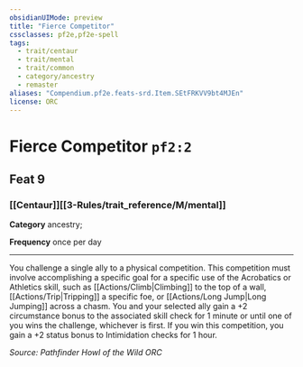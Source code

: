 ```yaml
---
obsidianUIMode: preview
title: "Fierce Competitor"
cssclasses: pf2e,pf2e-spell
tags:
  - trait/centaur
  - trait/mental
  - trait/common
  - category/ancestry
  - remaster
aliases: "Compendium.pf2e.feats-srd.Item.SEtFRKVV9bt4MJEn"
license: ORC
---
```

# Fierce Competitor `pf2:2`
## Feat 9
### [[Centaur]][[3-Rules/trait_reference/M/mental]]

**Category** ancestry; 




**Frequency** once per day

* * *

You challenge a single ally to a physical competition. This competition must involve accomplishing a specific goal for a specific use of the Acrobatics or Athletics skill, such as [[Actions/Climb|Climbing]] to the top of a wall, [[Actions/Trip|Tripping]] a specific foe, or [[Actions/Long Jump|Long Jumping]] across a chasm. You and your selected ally gain a +2 circumstance bonus to the associated skill check for 1 minute or until one of you wins the challenge, whichever is first. If you win this competition, you gain a +2 status bonus to Intimidation checks for 1 hour.

*Source: Pathfinder Howl of the Wild*
*ORC*
